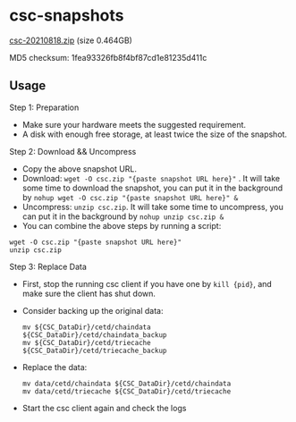# csc-snapshots

[csc-20210818.zip](www.coinex.com) (size 0.464GB)

MD5 checksum: 1fea93326fb8f4bf87cd1e81235d411c

## Usage

Step 1: Preparation

* Make sure your hardware meets the suggested requirement.
* A disk with enough free storage, at least twice the size of the snapshot.

Step 2: Download && Uncompress

* Copy the above snapshot URL.
* Download: `wget -O csc.zip "{paste snapshot URL here}"` . It will take some time to download the snapshot, you can put it in the background by `nohup wget -O csc.zip "{paste snapshot URL here}" &`
* Uncompress: `unzip csc.zip`. It will take some time to uncompress, you can put it in the background by `nohup unzip csc.zip &`
* You can combine the above steps by running a script:
```shell
wget -O csc.zip "{paste snapshot URL here}"
unzip csc.zip
```

Step 3: Replace Data

* First, stop the running csc client if you have one by `kill {pid}`, and make sure the client has shut down.

* Consider backing up the original data: 

  ```shell
  mv ${CSC_DataDir}/cetd/chaindata ${CSC_DataDir}/cetd/chaindata_backup
  mv ${CSC_DataDir}/cetd/triecache ${CSC_DataDir}/cetd/triecache_backup
  ```

* Replace the data: 

  ```shell
  mv data/cetd/chaindata ${CSC_DataDir}/cetd/chaindata
  mv data/cetd/triecache ${CSC_DataDir}/cetd/triecache
  ```

* Start the csc client again and check the logs

